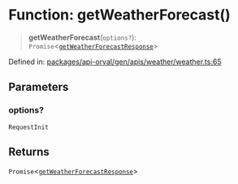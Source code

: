 # Function: getWeatherForecast()

> **getWeatherForecast**(`options?`): `Promise`\<[`getWeatherForecastResponse`](../type-aliases/getWeatherForecastResponse.md)\>

Defined in: [packages/api-orval/gen/apis/weather/weather.ts:65](https://github.com/the-inconvenience-store/mono-example/blob/d567288f2dff3ffa4a2fdf7eb46acac0b7cd0929/packages/api-orval/gen/apis/weather/weather.ts#L65)

## Parameters

### options?

`RequestInit`

## Returns

`Promise`\<[`getWeatherForecastResponse`](../type-aliases/getWeatherForecastResponse.md)\>
